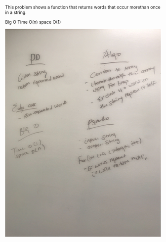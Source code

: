 
This problem shows a function that returns words that occur morethan once in a string.

Big O
Time O(n)
space O(1)


![](https://github.com/shalina2/DatastructureAndAlgorithm/blob/repeatedwords/Asset/repeat.jpg)
